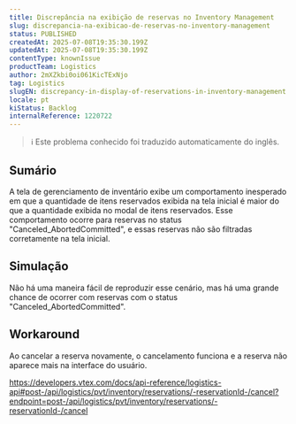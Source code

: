 ```yaml
---
title: Discrepância na exibição de reservas no Inventory Management
slug: discrepancia-na-exibicao-de-reservas-no-inventory-management
status: PUBLISHED
createdAt: 2025-07-08T19:35:30.199Z
updatedAt: 2025-07-08T19:35:30.199Z
contentType: knownIssue
productTeam: Logistics
author: 2mXZkbi0oi061KicTExNjo
tag: Logistics
slugEN: discrepancy-in-display-of-reservations-in-inventory-management
locale: pt
kiStatus: Backlog
internalReference: 1220722
---
```


>ℹ️ Este problema conhecido foi traduzido automaticamente do inglês.

## Sumário



A tela de gerenciamento de inventário exibe um comportamento inesperado em que a quantidade de itens reservados exibida na tela inicial é maior do que a quantidade exibida no modal de itens reservados. Esse comportamento ocorre para reservas no status "Canceled_AbortedCommitted", e essas reservas não são filtradas corretamente na tela inicial.
## Simulação



Não há uma maneira fácil de reproduzir esse cenário, mas há uma grande chance de ocorrer com reservas com o status "Canceled_AbortedCommitted".


## Workaround



Ao cancelar a reserva novamente, o cancelamento funciona e a reserva não aparece mais na interface do usuário.

https://developers.vtex.com/docs/api-reference/logistics-api#post-/api/logistics/pvt/inventory/reservations/-reservationId-/cancel?endpoint=post-/api/logistics/pvt/inventory/reservations/-reservationId-/cancel

